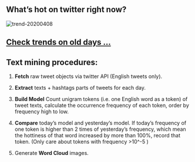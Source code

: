 ## What’s hot on twitter right now?

![trend-20200408][wordcloud]

[wordcloud]: https://raw.githubusercontent.com/xdqc/tweet-trend-everyday/master/word-cloud/trend-20200408.png?token=AF5V4P7ADR6KQBZ4CEDTNIK6AXRMU "trend-20200408"

## [Check trends on old days ...](https://github.com/xdqc/tweet-trend-everyday/tree/master/word-cloud)

## Text mining procedures:

1. **Fetch** raw tweet objects via twitter API (English tweets only).

2. **Extract** texts + hashtags parts of tweets for each day.

3. **Build Model** Count unigram tokens (i.e. one English word as a token) of tweet texts, calculate the occurrence frequency of each token, order by frequency high to low.

4. **Compare** today’s model and yesterday’s model. If today’s frequency of one token is higher than 2 times of yesterday’s frequency, which mean the hottiness of that word increased by more than 100%, record that token. (Only care about tokens with frequency >10^-5 )

5. Generate **Word Cloud** images.
